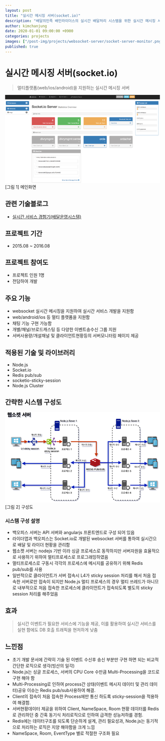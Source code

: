 ```yaml
---
layout: post
title: "실시간 메시징 서버(socket.io)"
description: "배달의민족 배민라이더스의 실시간 배달처리 시스템을 위한 실시간 메시징 서버(socket.io)개발 프로젝트의 소개입니다."
author: kimchanjung
date: 2020-01-01 09:00:00 +0900
categories: projects
images: ["/post-img/projects/websocket-server/socket-server-monitor.png","/post-img/projects/websocket-server/socket-server-architecture.png"]
published: true
---
```

# 실시간 메시징 서버(socket.io)

> 멀티플랫폼(web/ios/android)을 지원하는 실시간 메시징 서버

![websocket-server-main](/post-img/projects/websocket-server/socket-server-monitor.png)
[그림 1] 메인화면

## 관련 기술블로그
- [실시간 서비스 경험기(배달운영시스템)](https://woowabros.github.io/woowabros/2017/09/12/realtime-service.html)

## 프로젝트 기간
- 2015.08 ~ 2016.08

## 프로젝트 참여도
- 프로젝트 인원 1명 
- 전담하여 개발

## 주요 기능
- websocket 실시간 메시징을 지원하여 실시간 서비스 개발을 지원함
- web/android/ios 등 멀티 플랫폼을 지원함
- 채팅 기능 구현 가능함
- 개별/채널/브로드캐스팅 등 다양한 이벤트송수신 그룹 지원
- 서버사용량/개설채널 및 클라이언트현황등의 서버모니터링 페이지 제공

## 적용된 기술 및 라이브러리
- Node.js
- Socket.io
- Redis pub/sub
- socketio-sticky-session
- Node.js Cluster

## 간략한 시스템 구성도

![websocket-server-architecture](/post-img/projects/websocket-server/socket-server-architecture.png)  
[그림 2] 구성도 

### 시스템 구성 설명
- 백오피스 서버는 API 서버와 angularjs 프론트엔드로 구성 되어 있음
- 라이더앱과 백오피스는 Socket.io로 개발된 websocket 서버를 통하여 실시간으로 배달 및 라이더 현황을 관리함
- 웹소켓 서버는 nodejs 기반 이라 싱글 프로세스로 동작하지만 서버자원을 효율적으로 사용하기 위하여 멀티프로세스로 프로그래밍하였음
- 멀티프로세스로 구동시 각각의 프로세스에 메시지를 공유하기 위해 Redis pub/sub를 사용
- 일반적으로 클라이언트가 서버 접속시 L4가 sticky session 처리를 해서 처음 접속한 서버로만 접속이 되지만 Node.js 멀티 프로세스의 경우 멀티 쓰레드가 아니므로 내부적으로 처음 접속한 프로세스에 클라이언트가 접속되도록 별도의 sticky session 처리를 해주었음


## 효과
> 실시간 이벤트가 필요한 서비스에 기능을 제공, 이를 활용하여 실시간 서비스를 실현 함에도 DB 호출 트래픽을 현저하게 낮춤

## 느낀점
- 초기 개발 문서에 간략히 기술 된 이벤트 수신후 송신 부분만 구현 하면 되는 비교적 간단한 로직으로 생각(빙산의 일각)
- Node.js는 싱글 프로세스, 서버의 CPU Core 수만큼 Multi-Processing을 코드로 구현 해야 함
- Multi-Processing로 인하여 process간 상태(이벤트 메시지 데이터 및 관리 데이터)공유 이슈는 Redis pub/sub사용하여 해결.
- Client의 접속이 처음 접속한 Process에만 통신 하도록 sticky-session을 적용하여 해결함.
- 서버현황데이터 제공을 위하여 Client, NameSpace, Room 현황 데이터를 Redis로 관리하던 중 간혹 동기식 처리로직으로 인하여 급격한 성능저하를 경험.
- Redis에는 데이터구조를 되도록 단순하게 설계, 관리 필요성과, Node.js는 동기적으로 처리하는 로직은 지양 해야함을 크게 느낌
- NameSpace, Room, EventType 별로 적절한 구조화 필요